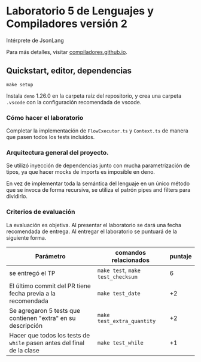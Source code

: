 # Laboratorio 5 de Lenguajes y Compiladores versión 2

Intérprete de JsonLang

Para más detalles, visitar
[compiladores.github.io](https://compiladores.github.io).

## Quickstart, editor, dependencias

```
make setup
```

Instala `deno` 1.26.0 en la carpeta raíz del repositorio, y crea una carpeta
`.vscode` con la configuración recomendada de vscode.

### Cómo hacer el laboratorio

Completar la implementación de `FlowExecutor.ts` y `Context.ts` de manera que
pasen todos los tests incluidos.

### Arquitectura general del proyecto.

Se utilizó inyección de dependencias junto con mucha parametrización de tipos,
ya que hacer mocks de imports es imposible en deno.

En vez de implementar toda la semántica del lenguaje en un único método que se
invoca de forma recursiva, se utiliza el patrón pipes and filters para
dividirlo.

### Criterios de evaluación

La evaluación es objetiva. Al presentar el laboratorio se dará una fecha
recomendada de entrega. Al entregar el laboratorio se puntuará de la siguiente
forma.

| Parámetro                                                              | comandos relacionados             | puntaje |
| ---------------------------------------------------------------------- | --------------------------------- | ------- |
| se entregó el TP                                                       | `make test`, `make test_checksum` | 6       |
| El último commit del PR tiene fecha previa a la recomendada            | `make test_date`                  | +2      |
| Se agregaron 5 tests que contienen "extra" en su descripción           | `make test_extra_quantity`        | +2      |
| Hacer que todos los tests de `while` pasen antes del final de la clase | `make test_while`                 | +1      |
